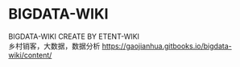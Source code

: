 # BIGDATA-WIKI
BIGDATA-WIKI CREATE BY ETENT-WIKI  
乡村销客，大数据，数据分析
https://gaojianhua.gitbooks.io/bigdata-wiki/content/
